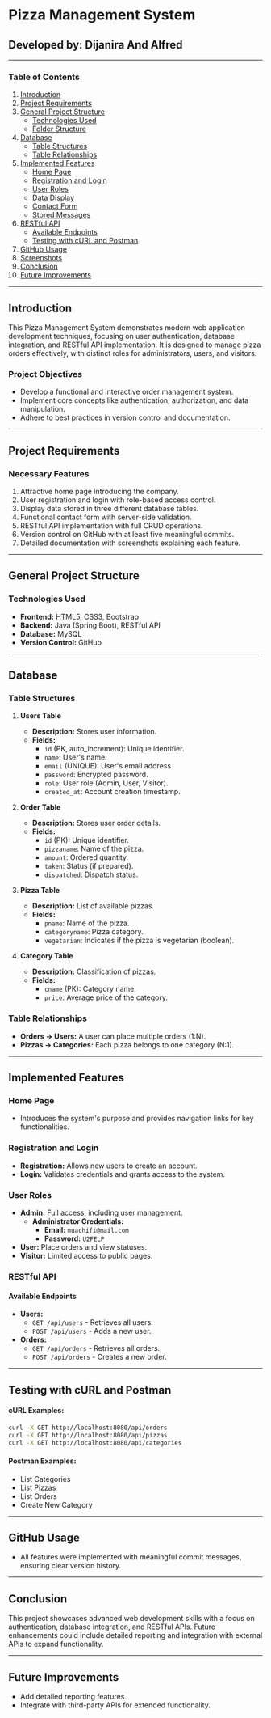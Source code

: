 
# Pizza Management System

## Developed by: Dijanira And Alfred

---

### Table of Contents
1. [Introduction](#introduction)  
2. [Project Requirements](#project-requirements)  
3. [General Project Structure](#general-project-structure)  
   - [Technologies Used](#technologies-used)  
   - [Folder Structure](#folder-structure)  
4. [Database](#database)  
   - [Table Structures](#table-structures)  
   - [Table Relationships](#table-relationships)  
5. [Implemented Features](#implemented-features)  
   - [Home Page](#home-page)  
   - [Registration and Login](#registration-and-login)  
   - [User Roles](#user-roles)  
   - [Data Display](#data-display)  
   - [Contact Form](#contact-form)  
   - [Stored Messages](#stored-messages)  
6. [RESTful API](#restful-api)  
   - [Available Endpoints](#available-endpoints)  
   - [Testing with cURL and Postman](#testing-with-curl-and-postman)  
7. [GitHub Usage](#github-usage)  
8. [Screenshots](#screenshots)  
9. [Conclusion](#conclusion)  
10. [Future Improvements](#future-improvements)  

---

## Introduction
This Pizza Management System demonstrates modern web application development techniques, focusing on user authentication, database integration, and RESTful API implementation. It is designed to manage pizza orders effectively, with distinct roles for administrators, users, and visitors.

### Project Objectives
- Develop a functional and interactive order management system.  
- Implement core concepts like authentication, authorization, and data manipulation.  
- Adhere to best practices in version control and documentation.  

---

## Project Requirements
### Necessary Features
1. Attractive home page introducing the company.  
2. User registration and login with role-based access control.  
3. Display data stored in three different database tables.  
4. Functional contact form with server-side validation.  
5. RESTful API implementation with full CRUD operations.  
6. Version control on GitHub with at least five meaningful commits.  
7. Detailed documentation with screenshots explaining each feature.  

---

## General Project Structure

### Technologies Used
- **Frontend:** HTML5, CSS3, Bootstrap  
- **Backend:** Java (Spring Boot), RESTful API  
- **Database:** MySQL  
- **Version Control:** GitHub  



---

## Database

### Table Structures
1. **Users Table**  
   - **Description:** Stores user information.  
   - **Fields:**  
     - `id` (PK, auto_increment): Unique identifier.  
     - `name`: User's name.  
     - `email` (UNIQUE): User's email address.  
     - `password`: Encrypted password.  
     - `role`: User role (Admin, User, Visitor).  
     - `created_at`: Account creation timestamp.  

2. **Order Table**  
   - **Description:** Stores user order details.  
   - **Fields:**  
     - `id` (PK): Unique identifier.  
     - `pizzaname`: Name of the pizza.  
     - `amount`: Ordered quantity.  
     - `taken`: Status (if prepared).  
     - `dispatched`: Dispatch status.  

3. **Pizza Table**  
   - **Description:** List of available pizzas.  
   - **Fields:**  
     - `pname`: Name of the pizza.  
     - `categoryname`: Pizza category.  
     - `vegetarian`: Indicates if the pizza is vegetarian (boolean).  

4. **Category Table**  
   - **Description:** Classification of pizzas.  
   - **Fields:**  
     - `cname` (PK): Category name.  
     - `price`: Average price of the category.  

### Table Relationships
- **Orders → Users:** A user can place multiple orders (1:N).  
- **Pizzas → Categories:** Each pizza belongs to one category (N:1).  

---

## Implemented Features

### Home Page
- Introduces the system's purpose and provides navigation links for key functionalities.

### Registration and Login
- **Registration:** Allows new users to create an account.  
- **Login:** Validates credentials and grants access to the system.  

### User Roles
- **Admin:** Full access, including user management.  
  - **Administrator Credentials:**  
    - **Email:** `muachifi@mail.com`  
    - **Password:** `U2FELP`  
- **User:** Place orders and view statuses.  
- **Visitor:** Limited access to public pages.  

### RESTful API

#### Available Endpoints
- **Users:**  
  - `GET /api/users` - Retrieves all users.  
  - `POST /api/users` - Adds a new user.  
- **Orders:**  
  - `GET /api/orders` - Retrieves all orders.  
  - `POST /api/orders` - Creates a new order.  

---

## Testing with cURL and Postman

#### cURL Examples:
```bash
curl -X GET http://localhost:8080/api/orders
curl -X GET http://localhost:8080/api/pizzas
curl -X GET http://localhost:8080/api/categories
```

#### Postman Examples:
- List Categories  
- List Pizzas  
- List Orders  
- Create New Category  



---

## GitHub Usage
- All features were implemented with meaningful commit messages, ensuring clear version history.

---

## Conclusion
This project showcases advanced web development skills with a focus on authentication, database integration, and RESTful APIs. Future enhancements could include detailed reporting and integration with external APIs to expand functionality.

---

## Future Improvements
- Add detailed reporting features.  
- Integrate with third-party APIs for extended functionality.  


